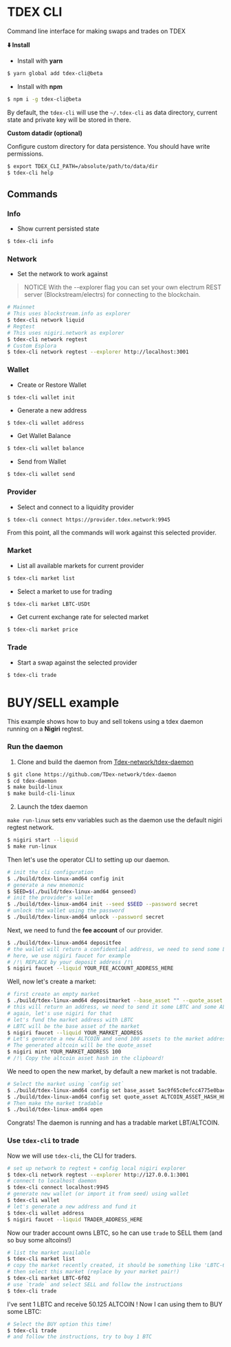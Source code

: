 # TDEX CLI

Command line interface for making swaps and trades on TDEX

**⬇️ Install**

* Install with **yarn**

```sh
$ yarn global add tdex-cli@beta
```

* Install with **npm**

```sh
$ npm i -g tdex-cli@beta
```

By default, the `tdex-cli` will use the `~/.tdex-cli` as data directory, current state and private key will be stored in there.

**Custom datadir (optional)**

Configure custom directory for data persistence. You should have write permissions.

```sh
$ export TDEX_CLI_PATH=/absolute/path/to/data/dir
$ tdex-cli help
```

## Commands

### Info

- Show current persisted state

```sh
$ tdex-cli info
```

### Network

- Set the network to work against

> NOTICE With the --explorer flag you can set your own electrum REST server (Blockstream/electrs) for connecting to the blockchain.

```sh
# Mainnet
# This uses blockstream.info as explorer
$ tdex-cli network liquid
# Regtest
# This uses nigiri.network as explorer
$ tdex-cli network regtest
# Custom Esplora
$ tdex-cli network regtest --explorer http://localhost:3001
```

### Wallet

- Create or Restore Wallet

```sh
$ tdex-cli wallet init
```

- Generate a new address

```
$ tdex-cli wallet address
```

- Get Wallet Balance

```sh
$ tdex-cli wallet balance
```

- Send from Wallet

```sh
$ tdex-cli wallet send
```

### Provider

- Select and connect to a liquidity provider

```sh
$ tdex-cli connect https://provider.tdex.network:9945
```

From this point, all the commands will work against this selected provider.

### Market

- List all available markets for current provider

```sh
$ tdex-cli market list
```

- Select a market to use for trading

```sh
$ tdex-cli market LBTC-USDt
```

- Get current exchange rate for selected market

```sh
$ tdex-cli market price
```

### Trade

- Start a swap against the selected provider

```sh
$ tdex-cli trade
```

# BUY/SELL example

This example shows how to buy and sell tokens using a tdex daemon running on a **Nigiri** regtest.

### Run the daemon

1. Clone and build the daemon from [Tdex-network/tdex-daemon](https://github.com/TDex-network/tdex-daemon)

```sh
$ git clone https://github.com/TDex-network/tdex-daemon
$ cd tdex-daemon
$ make build-linux
$ make build-cli-linux
```

2. Launch the tdex daemon

`make run-linux` sets env variables such as the daemon use the default nigiri regtest network.

```sh
$ nigiri start --liquid
$ make run-linux
```

Then let's use the operator CLI to setting up our daemon.

```sh
# init the cli configuration
$ ./build/tdex-linux-amd64 config init
# generate a new mnemonic
$ SEED=$(./build/tdex-linux-amd64 genseed)
# init the provider's wallet
$ ./build/tdex-linux-amd64 init --seed $SEED --password secret
# unlock the wallet using the password
$ ./build/tdex-linux-amd64 unlock --password secret
```
Next, we need to fund the **fee account** of our provider. 

```sh
$ ./build/tdex-linux-amd64 depositfee
# the wallet will return a confidential address, we need to send some LBTC to this one
# here, we use nigiri faucet for example
# /!\ REPLACE by your deposit address /!\
$ nigiri faucet --liquid YOUR_FEE_ACCOUNT_ADDRESS_HERE
```

Well, now let's create a market:

```sh
# first create an empty market
$ ./build/tdex-linux-amd64 depositmarket --base_asset "" --quote_asset ""
# this will return an address, we need to send it some LBTC and some ALTCOIN
# again, let's use nigiri for that
# let's fund the market address with LBTC
# LBTC will be the base asset of the market
$ nigiri faucet --liquid YOUR_MARKET_ADDRESS
# Let's generate a new ALTCOIN and send 100 assets to the market address
# The generated altcoin will be the quote_asset
$ nigiri mint YOUR_MARKET_ADDRESS 100
# /!\ Copy the altcoin asset hash in the clipboard!
```

We need to open the new market, by default a new market is not tradable.

```sh
# Select the market using `config set`
$ ./build/tdex-linux-amd64 config set base_asset 5ac9f65c0efcc4775e0baec4ec03abdde22473cd3cf33c0419ca290e0751b225
$ ./build/tdex-linux-amd64 config set quote_asset ALTCOIN_ASSET_HASH_HERE
# Then make the market tradable
$ ./build/tdex-linux-amd64 open
```

Congrats! The daemon is running and has a tradable market LBT/ALTCOIN.

### Use `tdex-cli` to trade

Now we will use `tdex-cli`, the CLI for traders.

```sh
# set up network to regtest + config local nigiri explorer
$ tdex-cli network regtest --explorer http://127.0.0.1:3001
# connect to localhost daemon
$ tdex-cli connect localhost:9945
# generate new wallet (or import it from seed) using wallet
$ tdex-cli wallet
# let's generate a new address and fund it
$ tdex-cli wallet address
$ nigiri faucet --liquid TRADER_ADDRESS_HERE
```

Now our trader account owns LBTC, so he can use `trade` to SELL them (and so buy some altcoins!)

```sh
# list the market available
$ tdex-cli market list
# copy the market recently created, it should be something like 'LBTC-6f02'
# then select this market (replace by your market pair!)
$ tdex-cli market LBTC-6f02
# use `trade` and select SELL and follow the instructions
$ tdex-cli trade
```

I've sent 1 LBTC and receive 50.125 ALTCOIN ! Now I can using them to BUY some LBTC:

```sh
# Select the BUY option this time!
$ tdex-cli trade
# and follow the instructions, try to buy 1 BTC
```

